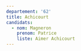 ```yaml
---
departement: '62'
title: Achicourt
candidats:
  - nom: Magneron
    prenom: Patrice
    liste: Aimer Achicourt
---
```


